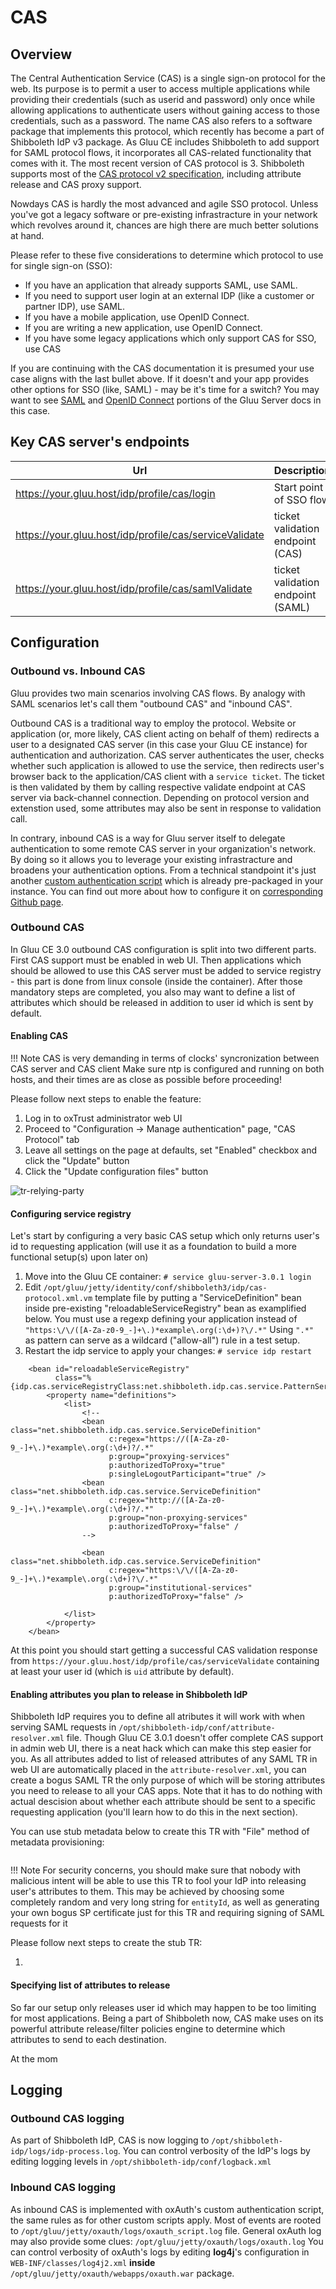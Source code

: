 # CAS
## Overview
The Central Authentication Service (CAS) is a single sign-on protocol for the web. Its purpose is to permit a user to access multiple applications while providing their credentials (such as userid and password) only once while allowing applications to authenticate users without gaining access to those credentials, such as a password. The name CAS also refers to a software package that implements this protocol, which recently has become a part of Shibboleth IdP v3 package. As Gluu CE includes Shibboleth to add support for SAML protocol flows, it incorporates all CAS-related functionality that comes with it. The most recent version of CAS protocol is 3. Shibboleth supports most of the [CAS protocol v2 specification](https://apereo.github.io/cas/5.0.x/protocol/CAS-Protocol-V2-Specification.html), including attribute release and CAS proxy support.

Nowdays CAS is hardly the most advanced and agile SSO protocol. Unless you've got a legacy software or pre-existing infrastracture
in your network which revolves around it, chances are high there are much better solutions at hand.

Please refer to these five considerations to determine which protocol 
to use for single sign-on (SSO):

- If you have an application that already supports SAML, use SAML.
- If you need to support user login at an external IDP (like a customer or partner IDP), use SAML.
- If you have a mobile application, use OpenID Connect.
- If you are writing a new application, use OpenID Connect.
- If you have some legacy applications which only support CAS for SSO, use CAS

If you are continuing with the CAS documentation it is presumed your use case aligns with the last bullet above.
If it doesn't and your app provides other options for SSO (like, SAML) - may be it's time for a switch? You may want to
see [SAML](./saml.md) and [OpenID Connect](./openid-connect.md) portions of the Gluu Server docs in this case. 

## Key CAS server's endpoints

|	Url		|	Description		   |
|-------------------------------|--------------------------|
| https://your.gluu.host/idp/profile/cas/login | Start point of SSO flow |
| https://your.gluu.host/idp/profile/cas/serviceValidate | ticket validation endpoint (CAS) |
| https://your.gluu.host/idp/profile/cas/samlValidate | ticket validation endpoint (SAML) |

## Configuration

### Outbound vs. Inbound CAS 
Gluu provides two main scenarios involving CAS flows. By analogy with SAML scenarios let's call them "outbound CAS" and "inbound CAS".

Outbound CAS is a traditional way to employ the protocol. Website or application (or, more likely, CAS client acting on behalf of them)
redirects a user to a designated CAS server (in this case your Gluu CE instance) for authentication and authorization. CAS server authenticates the user, checks whether such application is
allowed to use the service, then redirects user's browser back to the application/CAS client with a `service ticket`. The ticket is then validated by them by
calling respective validate endpoint at CAS server via back-channel connection. Depending on protocol version and extenstion used, some attributes may
also be sent in response to validation call.

In contrary, inbound CAS is a way for Gluu server itself to delegate authentication to some remote CAS server in your organization's network. By doing so it allows you to leverage your existing infrastracture and broadens your authentication options. From a technical standpoint it's just another [custom authentication script](../authn-guide/customauthn/) which is already pre-packaged in your instance. You can find out more about how to configure it on [corresponding Github page](https://github.com/GluuFederation/oxAuth/tree/version_3.0.1/Server/integrations/cas2).

### Outbound CAS
In Gluu CE 3.0 outbound CAS configuration is split into two different parts. First CAS support must be enabled in web UI.
Then applications which should be allowed to use this CAS server must be added to service registry - this part is done from linux console (inside the container). After those mandatory steps are completed, you also may want to define a list of attributes which should be released in addition to user id which is sent by default.

#### Enabling CAS

!!! Note
    CAS is very demanding in terms of clocks' syncronization between CAS server and CAS client
    Make sure ntp is configured and running on both hosts, and their times are as close as possible before proceeding!

Please follow next steps to enable the feature:

1. Log in to oxTrust administrator web UI
2. Proceed to "Configuration -> Manage authentication" page, "CAS Protocol" tab
3. Leave all settings on the page at defaults, set "Enabled" checkbox and click the "Update" button
4. Click the "Update configuration files" button

![tr-relying-party](../img/cas/cas_enabling.jpg)  

#### Configuring service registry

Let's start by configuring a very basic CAS setup which only returns user's id to requesting application (will use it as a foundation to build a more functional setup(s) upon later on)

1. Move into the Gluu CE container: `# service gluu-server-3.0.1 login`
2. Edit `/opt/gluu/jetty/identity/conf/shibboleth3/idp/cas-protocol.xml.vm` template file by putting a "ServiceDefinition" bean inside pre-existing "reloadableServiceRegistry" bean as examplified below. You must use a regexp defining your application instead of `"https:\/\/([A-Za-z0-9_-]+\.)*example\.org(:\d+)?\/.*"` Using `".*"` as pattern can serve as a wildcard ("allow-all") rule in a test setup.
3. Restart the idp service to apply your changes: `# service idp restart`

```
    <bean id="reloadableServiceRegistry"
          class="%{idp.cas.serviceRegistryClass:net.shibboleth.idp.cas.service.PatternServiceRegistry}">
        <property name="definitions">
            <list>
                <!--
                <bean class="net.shibboleth.idp.cas.service.ServiceDefinition"
                      c:regex="https://([A-Za-z0-9_-]+\.)*example\.org(:\d+)?/.*"
                      p:group="proxying-services"
                      p:authorizedToProxy="true"
                      p:singleLogoutParticipant="true" />
                <bean class="net.shibboleth.idp.cas.service.ServiceDefinition"
                      c:regex="http://([A-Za-z0-9_-]+\.)*example\.org(:\d+)?/.*"
                      p:group="non-proxying-services"
                      p:authorizedToProxy="false" /
                -->

                <bean class="net.shibboleth.idp.cas.service.ServiceDefinition"
                      c:regex="https:\/\/([A-Za-z0-9_-]+\.)*example\.org(:\d+)?\/.*"
                      p:group="institutional-services"
                      p:authorizedToProxy="false" />

            </list>
        </property>
    </bean>
```

At this point you should start getting a successful CAS validation response from `https://your.gluu.host/idp/profile/cas/serviceValidate` containing at least your user id (which is `uid` attribute by default).

#### Enabling attributes you plan to release in Shibboleth IdP

Shibboleth IdP requires you to define all atributes it will work with when serving SAML requests in `/opt/shibboleth-idp/conf/attribute-resolver.xml` file. Though Gluu CE 3.0.1 doesn't offer complete CAS support in admin web UI, there is a neat hack which can make this step easier for you. As all attributes added to list of released attributes of any SAML TR in web UI are automatically placed in the `attribute-resolver.xml`, you can create a bogus SAML TR the only purpose of which will be storing attributes you need to release to all your CAS apps. Note that it has to do nothing with actual descision about whether each attribute should be sent to a specific requesting application (you'll learn how to do this in the next section).

You can use stub metadata below to create this TR with "File" method of metadata provisioning:

```
```
!!! Note 
    For security concerns, you should make sure that nobody with malicious intent will be able to use this TR to fool your IdP into releasing user's attributes to them.
    This may be achieved by choosing some completely random and very long string for `entityId`, as well as generating your own bogus SP certificate just for this TR and requiring signing of SAML requests for it

Please follow next steps to create the stub TR:

1.

#### Specifying list of attributes to release

So far our setup only releases user id which may happen to be too limiting for most applications. Being a part of Shibboleth now, CAS make uses on its powerful attribute release/filter policies engine to determine which attributes to send to each destination.

At the mom

## Logging

### Outbound CAS logging
As part of Shibboleth IdP, CAS is now logging to `/opt/shibboleth-idp/logs/idp-process.log`. You can control verbosity of the IdP's logs by editing logging levels in `/opt/shibboleth-idp/conf/logback.xml`

### Inbound CAS logging
As inbound CAS is implemented with oxAuth's custom authentication script, the same rules as for other custom scripts apply. Most of events are rooted to `/opt/gluu/jetty/oxauth/logs/oxauth_script.log` file. General oxAuth log may also provide some clues: `/opt/gluu/jetty/oxauth/logs/oxauth.log`
You can control verbosity of oxAuth's logs by editing **log4j**'s configuration in `WEB-INF/classes/log4j2.xml` **inside** `/opt/gluu/jetty/oxauth/webapps/oxauth.war` package.

